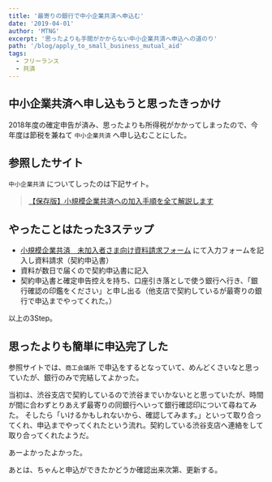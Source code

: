 ```yaml
---
title: '最寄りの銀行で中小企業共済へ申込む'
date: '2019-04-01'
author: 'MTNG'
excerpt: '思ったよりも手間がかからない中小企業共済へ申込への道のり'
path: '/blog/apply_to_small_business_mutual_aid'
tags:
  - フリーランス
  - 共済
---
```


## 中小企業共済へ申し込もうと思ったきっかけ
2018年度の確定申告が済み、思ったよりも所得税がかかってしまったので、今年度は節税を兼ねて `中小企業共済` へ申し込むことにした。

## 参照したサイト
`中小企業共済` についてしったのは下記サイト。

>[【保存版】小規模企業共済への加入手順を全て解説します](https://nomad-saving.com/3142/)

## やったことはたった3ステップ
- [小規模企業共済　未加入者さま向け資料請求フォーム](https://krs.bz/smrj-hp/m/11-j) にて入力フォームを記入し資料請求（契約申込書）
- 資料が数日で届くので契約申込書に記入
- 契約申込書と確定申告控えを持ち、口座引き落としで使う銀行へ行き、「銀行確認の印鑑をください」と申し出る（他支店で契約しているが最寄りの銀行で申込までやってくれた。）

以上の3Step。

## 思ったよりも簡単に申込完了した

参照サイトでは、`商工会議所` で申込をするとなっていて、めんどくさいなと思っていたが、銀行のみで完結してよかった。

当初は、渋谷支店で契約しているので渋谷までいかないとと思っていたが、時間が間に合わずとりあえず最寄りの同銀行へいって銀行確認印について尋ねてみた。
そしたら「いけるかもしれないから、確認してみます。」といって取り合ってくれ、申込までやってくれたという流れ。契約している渋谷支店へ連絡をして取り合ってくれたようだ。

あーよかったよかった。

あとは、ちゃんと申込ができたかどうか確認出来次第、更新する。


